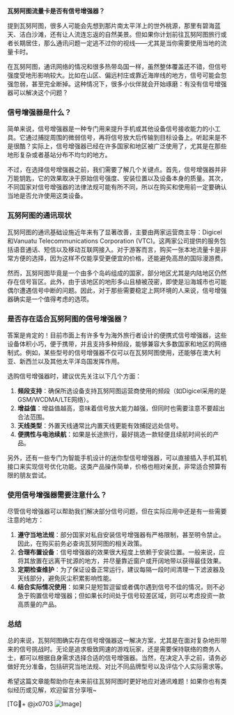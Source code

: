 **瓦努阿图流量卡是否有信号增强器？**

提到瓦努阿图，很多人可能会先想到那片南太平洋上的世外桃源，那里有碧海蓝天、洁白沙滩，还有让人流连忘返的自然美景。但如果你计划前往瓦努阿图旅行或者长期居住，那么通讯问题一定逃不过你的视线——尤其是当你需要使用当地的流量卡时。

在瓦努阿图，通讯网络的情况和很多热带岛国一样，虽然整体覆盖还不错，但信号强度受地形影响较大。比如在山区、偏远村庄或靠近海岸线的地方，信号可能会忽强忽弱，甚至完全断掉。这种情况下，很多小伙伴就会开始琢磨：有没有信号增强器可以解决这个问题？

### 信号增强器是什么？

简单来说，信号增强器是一种专门用来提升手机或其他设备信号接收能力的小工具。它通过捕捉周围的微弱信号，再将信号放大后传输到目标设备上。听起来是不是很酷？实际上，信号增强器已经在许多国家和地区被广泛使用了，尤其是在那些地形复杂或者基站分布不均匀的地方。

不过，在选择信号增强器之前，我们需要了解几个关键点。首先，信号增强器并非万能钥匙，它的效果取决于原始信号强度、安装位置以及设备本身的质量。其次，不同国家对信号增强器的法律法规可能有所不同，所以在购买和使用前一定要确认当地是否允许使用这类设备。

### 瓦努阿图的通讯现状

瓦努阿图的通讯基础设施近年来有了显著改善，主要由两家运营商主导：Digicel和Vanuatu Telecommunications Corporation (VTC)。这两家公司提供的服务包括语音通话、短信以及移动互联网接入。对于游客而言，购买一张本地流量卡是非常方便的选择，因为这样不仅能享受更便宜的价格，还能避免高昂的国际漫游费。

然而，瓦努阿图毕竟是一个由多个岛屿组成的国家，部分地区尤其是内陆地区仍然存在信号盲区。此外，由于该地区的地形多山且植被茂密，即使是沿海城市也可能偶尔遭遇信号中断的问题。因此，对于那些需要稳定上网环境的人来说，信号增强器确实是一个值得考虑的选项。

### 是否存在适合瓦努阿图的信号增强器？

答案是肯定的！目前市面上有许多专为海外旅行者设计的便携式信号增强器，这些设备体积小巧，便于携带，并且支持多种频段，能够兼容大多数国家和地区的网络制式。例如，某些型号的信号增强器不仅可以在瓦努阿图使用，还能够在澳大利亚、新西兰以及其他太平洋岛国发挥作用。

选购信号增强器时，建议优先关注以下几个方面：

1. **频段支持**：确保所选设备支持瓦努阿图运营商使用的频段（如Digicel采用的是GSM/WCDMA/LTE网络）。
2. **增益值**：增益值越高，意味着信号放大能力越强，但同时也需要注意不要超出合法范围。
3. **天线类型**：外置天线通常比内置天线更能有效捕捉远处信号。
4. **便携性与电池续航**：如果是长途旅行，最好挑选一款轻便且续航时间长的产品。

另外，还有一些专门为智能手机设计的迷你型信号增强器，可以直接插入手机耳机接口来实现信号优化功能。这类产品操作简单，价格也相对亲民，非常适合预算有限的朋友尝试。

### 使用信号增强器需要注意什么？

尽管信号增强器可以帮助我们解决部分信号问题，但在实际应用中还是有一些需要注意的地方：

1. **遵守当地法规**：部分国家对私自安装信号增强器有严格限制，甚至明令禁止。因此，在购买前务必查询瓦努阿图的相关政策。
2. **合理布置设备**：信号增强器的效果很大程度上依赖于安装位置。一般来说，应将其放置在远离干扰源的地方，并尽量靠近窗户或开阔地带以获得最佳效果。
3. **定期检查维护**：为了保证设备正常运行，建议每隔一段时间清理一下滤波器及天线部分，避免灰尘积累影响性能。
4. **结合实际情况使用**：如果只是短暂逗留或者偶尔遇到信号不佳的情况，则不必急于购置信号增强器；但如果长时间处于信号较差区域，则可以考虑投资一款高质量的产品。

### 总结

总的来说，瓦努阿图确实存在信号增强器这一解决方案，尤其是在面对复杂地形带来的信号挑战时。无论是追求极致网速的游戏玩家，还是需要保持联络的商务人士，都可以根据自身需求选择合适的信号增强器。当然，在决定入手之前，请务必做好充分准备，包括研究当地法规、对比不同品牌型号以及评估个人实际需求等。

希望这篇文章能帮助你在未来前往瓦努阿图时更好地应对通讯难题！如果你也有类似经历或见解，欢迎留言分享哦~

[TG💪+ @jx0703 ![Image](https://github.com/user-attachments/assets/dbca1d08-cadb-493c-b0ec-ad6f7a83f270)]